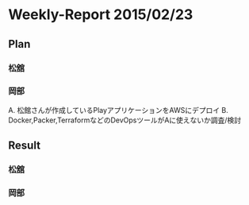 # Weekly-Report 2015/02/23

## Plan

### 松舘

### 岡部

A. 松館さんが作成しているPlayアプリケーションをAWSにデプロイ
B. Docker,Packer,TerraformなどのDevOpsツールがAに使えないか調査/検討

## Result

### 松舘

### 岡部
